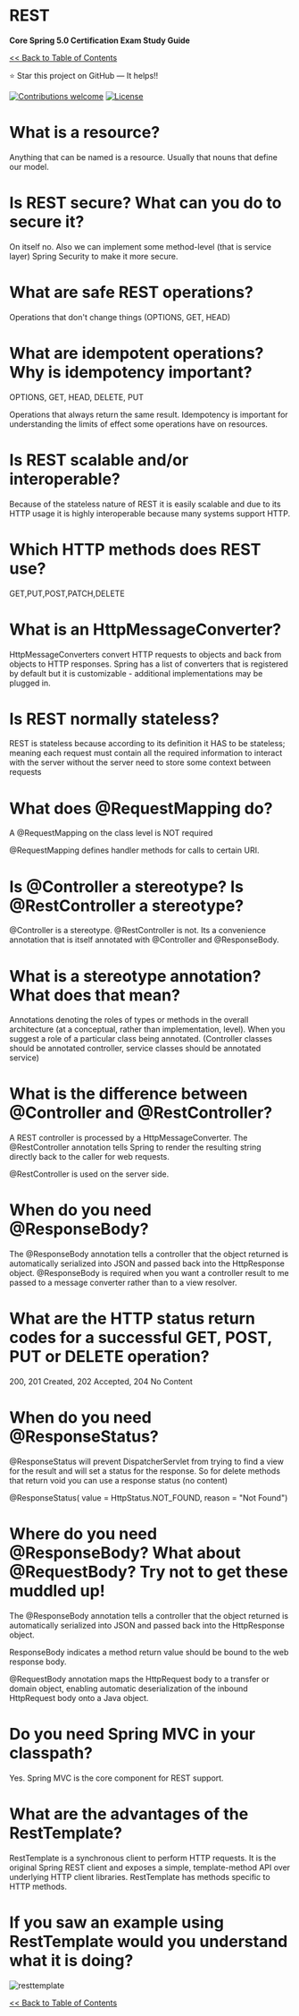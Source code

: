 # REST
**Core Spring 5.0 Certification Exam Study Guide**

[<< Back to Table of Contents](README.md)

:star: Star this project on GitHub — It helps!!

[![Contributions welcome](https://img.shields.io/badge/contributions-welcome-orange.svg)](https://github.com/seanjgildea/CoreSpring5CertificationGuide/issues)
[![License](https://img.shields.io/badge/license-MIT-blue.svg)](https://opensource.org/licenses/MIT)

# What is a resource?

Anything that can be named is a resource. Usually that nouns that define our model.

# Is REST secure? What can you do to secure it?

On itself no. Also we can implement some method-level (that is service layer) Spring Security to make it more secure.

# What are safe REST operations?

Operations that don't change things (OPTIONS, GET, HEAD)

# What are idempotent operations? Why is idempotency important?

OPTIONS, GET, HEAD, DELETE, PUT

Operations that always return the same result. Idempotency is important for understanding the limits of effect some operations have on resources.

# Is REST scalable and/or interoperable?

Because of the stateless nature of REST it is easily scalable and due to its HTTP usage it is highly interoperable because many systems support HTTP.

# Which HTTP methods does REST use?

GET,PUT,POST,PATCH,DELETE

# What is an HttpMessageConverter?

HttpMessageConverters convert HTTP requests to objects and back from objects to HTTP responses. Spring has a list of converters that is registered by default but it is customizable - additional implementations may be plugged in.

# Is REST normally stateless?

REST is stateless because according to its definition it HAS to be stateless; meaning each request must contain all the required information to interact with the server without the server need to store some context between requests

# What does @RequestMapping do?

A @RequestMapping on the class level is NOT required

@RequestMapping defines handler methods for calls to certain URI.

# Is @Controller a stereotype? Is @RestController a stereotype?

@Controller is a stereotype. @RestController is not. Its a convenience annotation that is itself annotated with @Controller and @ResponseBody.

# What is a stereotype annotation? What does that mean?

Annotations denoting the roles of types or methods in the overall architecture (at a conceptual, rather than implementation, level). When you suggest a role of a particular class being annotated. (Controller classes should be annotated controller, service classes should be annotated service)

# What is the difference between @Controller and @RestController?

A REST controller is processed by a HttpMessageConverter. The @RestController annotation tells Spring to render the resulting string directly back to the caller for web requests.

@RestController is used on the server side.

# When do you need @ResponseBody?

The @ResponseBody annotation tells a controller that the object returned is automatically serialized into JSON and passed back into the HttpResponse object. @ResponseBody is required when you want a controller result to me passed to a message converter rather than to a view resolver.

# What are the HTTP status return codes for a successful GET, POST, PUT or DELETE operation?

200, 201 Created, 202 Accepted, 204 No Content

# When do you need @ResponseStatus?

@ResponseStatus will prevent DispatcherServlet from trying to find a view for the result and will set a status for the response. So for delete methods that return void you can use a response status (no content)

@ResponseStatus( value = HttpStatus.NOT_FOUND, reason = "Not Found")

# Where do you need @ResponseBody? What about @RequestBody? Try not to get these muddled up!

The @ResponseBody annotation tells a controller that the object returned is automatically serialized into JSON and passed back into the HttpResponse object.

ResponseBody indicates a method return value should be bound to the web response body.

@RequestBody annotation maps the HttpRequest body to a transfer or domain object, enabling automatic deserialization of the inbound HttpRequest body onto a Java object.

# Do you need Spring MVC in your classpath?

Yes. Spring MVC is the core component for REST support.

# What are the advantages of the RestTemplate?

RestTemplate is a synchronous client to perform HTTP requests. It is the original Spring REST client and exposes a simple, template-method API over underlying HTTP client libraries. RestTemplate has methods specific to HTTP methods.

# If you saw an example using RestTemplate would you understand what it is doing?

![resttemplate](https://github.com/seanjgildea/CoreSpring5CertificationGuide/blob/master/img/RestTemplate-methods.png)


[<< Back to Table of Contents](README.md)